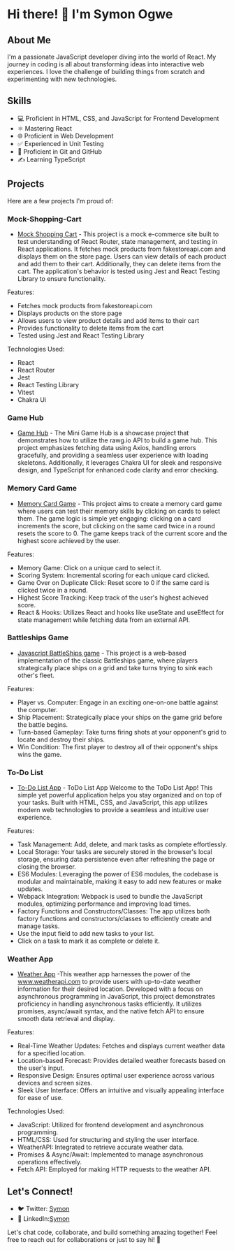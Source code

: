# Hi there! 👋 I'm Symon Ogwe

## About Me
I'm a passionate JavaScript developer diving into the world of React. My journey in coding is all about transforming ideas into interactive web experiences. I love the challenge of building things from scratch and experimenting with new technologies.

## Skills
- 💻 Proficient in HTML, CSS, and JavaScript for Frontend Development
- ⚛️ Mastering React
- 🌐 Proficient in Web Development
- ✅ Experienced in Unit Testing
- 🔄 Proficient in Git and GitHub
- ✍️ Learning TypeScript

## Projects
Here are a few projects I'm proud of:
### Mock-Shopping-Cart
- [Mock Shopping Cart](https://mock-shopping-cart.netlify.app/) - This project is a mock e-commerce site built to test understanding of React Router, state management, and testing in React applications. It fetches mock products from fakestoreapi.com and displays them on the store page. Users can view details of each product and add them to their cart. Additionally, they can delete items from the cart. The application's behavior is tested using Jest and React Testing Library to ensure functionality.
  
Features:
- Fetches mock products from fakestoreapi.com
- Displays products on the store page
- Allows users to view product details and add items to their cart
- Provides functionality to delete items from the cart
- Tested using Jest and React Testing Library

Technologies Used:
- React
- React Router
- Jest
- React Testing Library
- Vitest
- Chakra Ui
  
### Game Hub
- [Game Hub](https://symon-game-hub.vercel.app/) - The Mini Game Hub is a showcase project that demonstrates how to utilize the rawg.io API to build a game hub. This project emphasizes fetching data using Axios, handling errors gracefully, and providing a seamless user experience with loading skeletons. Additionally, it leverages Chakra UI for sleek and responsive design, and TypeScript for enhanced code clarity and error checking.
### Memory Card Game
- [Memory Card Game](https://symon-opo-memory-card-project.netlify.app/) - This project aims to create a memory card game where users can test their memory skills by clicking on cards to select them. The game logic is simple yet engaging: clicking on a card increments the score, but clicking on the same card twice in a round resets the score to 0. The game keeps track of the current score and the highest score achieved by the user.

Features:

- Memory Game: Click on a unique card to select it.
- Scoring System: Incremental scoring for each unique card clicked.
- Game Over on Duplicate Click: Reset score to 0 if the same card is clicked twice in a round.
- Highest Score Tracking: Keep track of the user's highest achieved score.
- React & Hooks: Utilizes React and hooks like useState and useEffect for state management while fetching data from an external API.
  
### Battleships Game 
- [Javascript BattleShips game](https://symonogwe.github.io/Battleship-game/) - This project is a web-based implementation of the classic Battleships game, where players strategically place ships on a grid and take turns trying to sink each other's fleet.
  
Features:

- Player vs. Computer: Engage in an exciting one-on-one battle against the computer.
- Ship Placement: Strategically place your ships on the game grid before the battle begins.
- Turn-based Gameplay: Take turns firing shots at your opponent's grid to locate and destroy their ships.
- Win Condition: The first player to destroy all of their opponent's ships wins the game.
  
### To-Do List
- [To-Do List App](https://symonogwe.github.io/To-Do-List/) - ToDo List App
Welcome to the ToDo List App! This simple yet powerful application helps you stay organized and on top of your tasks. Built with HTML, CSS, and JavaScript, this app utilizes modern web technologies to provide a seamless and intuitive user experience.

Features:

- Task Management: Add, delete, and mark tasks as complete effortlessly.
- Local Storage: Your tasks are securely stored in the browser's local storage, ensuring data persistence even after refreshing the page or closing the browser.
- ES6 Modules: Leveraging the power of ES6 modules, the codebase is modular and maintainable, making it easy to add new features or make updates.
- Webpack Integration: Webpack is used to bundle the JavaScript modules, optimizing performance and improving load times.
- Factory Functions and Constructors/Classes: The app utilizes both factory functions and constructors/classes to efficiently create and manage tasks.
- Use the input field to add new tasks to your list.
- Click on a task to mark it as complete or delete it.
  
### Weather App
- [Weather App](https://symonogwe.github.io/Weather-App/) -This weather app harnesses the power of the www.weatherapi.com to provide users with up-to-date weather information for their desired location. Developed with a focus on asynchronous programming in JavaScript, this project demonstrates proficiency in handling asynchronous tasks efficiently. It utilizes promises, async/await syntax, and the native fetch API to ensure smooth data retrieval and display.

Features:

- Real-Time Weather Updates: Fetches and displays current weather data for a specified location.
- Location-based Forecast: Provides detailed weather forecasts based on the user's input.
- Responsive Design: Ensures optimal user experience across various devices and screen sizes.
- Sleek User Interface: Offers an intuitive and visually appealing interface for ease of use.

Technologies Used:
- JavaScript: Utilized for frontend development and asynchronous programming.
- HTML/CSS: Used for structuring and styling the user interface.
- WeatherAPI: Integrated to retrieve accurate weather data.
- Promises & Async/Await: Implemented to manage asynchronous operations effectively.
- Fetch API: Employed for making HTTP requests to the weather API.
  

## Let's Connect!
- 🐦 Twitter: [Symon](https://twitter.com/symonopo)
- 💼 LinkedIn:[Symon](https://www.linkedin.com/in/symon-opondi-61448b18b)

Let's chat code, collaborate, and build something amazing together! Feel free to reach out for collaborations or just to say hi! 🌟

<!---
symonogwe/symonogwe is a ✨ special ✨ repository because its `README.md` (this file) appears on your GitHub profile.
You can click the Preview link to take a look at your changes.
--->
